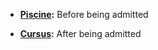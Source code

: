 - **[Piscine](https://github.com/tazerotu/42-School/Piscine/):** Before being admitted
 
- **[Cursus](https://github.com/tazerotu/42-School/Cursus/):** After being admitted
